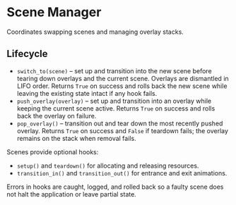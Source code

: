 # Scene Manager

Coordinates swapping scenes and managing overlay stacks.

## Lifecycle
- `switch_to(scene)` – set up and transition into the new scene before tearing down overlays and the current scene. Overlays are dismantled in LIFO order. Returns `True` on success and rolls back the new scene while leaving the existing state intact if any hook fails.
- `push_overlay(overlay)` – set up and transition into an overlay while keeping the current scene active. Returns `True` on success and rolls back the overlay on failure.
- `pop_overlay()` – transition out and tear down the most recently pushed overlay. Returns `True` on success and `False` if teardown fails; the overlay remains on the stack when removal fails.

Scenes provide optional hooks:
- `setup()` and `teardown()` for allocating and releasing resources.
- `transition_in()` and `transition_out()` for entrance and exit animations.

Errors in hooks are caught, logged, and rolled back so a faulty scene does not halt the application or leave partial state.
